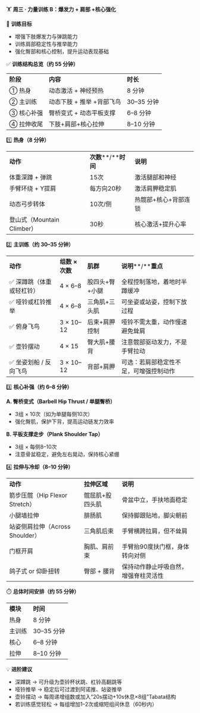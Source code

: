 🏋️ **周三 · 力量训练 B：爆发力 + 肩部 +核心强化**

🎯 **训练目标**

- 增强下肢爆发力与弹跳能力
- 训练肩部稳定性与推举能力
- 强化臀部和核心控制，提升运动表现基础

  

✅ **训练结构总览（约 55 分钟）**

|   |   |   |
|---|---|---|
|**阶段**|**内容**|**时长**|
|① 热身|动态激活 + 神经预热|8 分钟|
|② 主训练|动态下肢 + 推举 +背部飞鸟|30–35 分钟|
|③ 核心补强|臀桥变式 + 动态平板支撑|6–8 分钟|
|④ 拉伸收尾|下肢+肩部+核心拉伸|8–10 分钟|

1️⃣ **热身（8 分钟）**

|   |   |   |
|---|---|---|
|**动作**|**次数****/****时间**|**说明**|
|体重深蹲 + 弹跳|15次|激活腿部和神经|
|手臂环绕 + Y提肩|每方向20秒|激活肩胛稳定肌|
|动态弓步转体|10次/侧|热髋部+核心+背部连锁|
|登山式（Mountain Climber）|30秒|核心激活+提升心率|

2️⃣ **主训练（约 30–35 分钟）**

|   |   |   |   |
|---|---|---|---|
|**动作**|**组数** **×** **次数**|**肌群**|**说明****/****重点**|
|✅ 深蹲跳（体重或轻杠铃）|4 × 6–8|股四头+臀+小腿|全程控制落地，着地时半蹲缓冲|
|✅ 哑铃或杠铃推举|4 × 6–8|三角肌+三头肌|可坐姿或站姿，控制下放过程|
|✅ 俯身飞鸟|3 × 10–12|后束+肩胛控制|哑铃不需太重，动作慢速避免耸肩|
|✅ 壶铃摆动|4 × 15|臀大肌+腰背|注意髋部驱动发力，不是手臂拉动|
|✅ 坐姿划船 / 反向飞鸟|3 × 10–12|背部+肩胛|可选：若肩部稳定性不足，可增强控制动作|

3️⃣ **核心补强（约 6–8 分钟）**

**A. 臀桥变式（Barbell Hip Thrust / 单腿臀桥）**

- 3组 × 10次（如为单腿每侧10次）
- 强化臀肌，保护下背，提高运动链发力效率

**B. 平板支撑走步（Plank Shoulder Tap）**

- 3组 × 每侧8–10次
- 注意骨盆稳定，避免左右晃动，保持核心紧绷

  

4️⃣ **拉伸与冷却（8–10 分钟）**

|   |   |   |
|---|---|---|
|**动作**|**拉伸区域**|**说明**|
|箭步压髋（Hip Flexor Stretch）|髋屈肌+股四头肌|骨盆中立，手扶地面稳定|
|小腿墙拉伸|腓肠肌|保持脚跟贴地，脚尖朝前|
|站姿侧肩拉伸（Across Shoulder）|三角肌后束|手臂横跨拉肩，但不耸肩|
|门框开肩|胸肌、肩前束|手臂抬90度扶门框，身体转向对侧|
|鸽子式 or 仰卧扭转|臀部 + 腰背|保持动作静止呼吸自然，增强脊柱灵活性|

⏱️ **总体时间安排（约 55 分钟）**

|   |   |
|---|---|
|**模块**|**时间**|
|热身|8 分钟|
|主训练|30–35 分钟|
|核心|6–8 分钟|
|拉伸|8–10 分钟|

💡 **进阶建议**

- 深蹲跳 → 可升级为壶铃杯状跳、杠铃高翻跳等
- 哑铃推举 → 稳定后可过渡到阿诺推、站姿推举
- 壶铃摆动 → 每周递增组数或加入“20s摆动+10s休息×8组”Tabata结构
- 若训练感觉轻松 → 每组增加1–2次或缩短组间休息（60秒内）